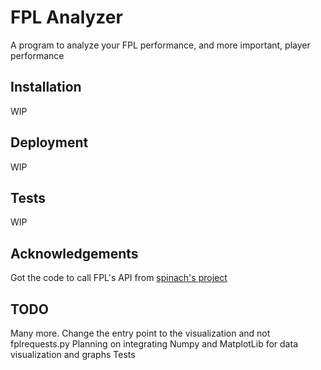 # FPL Analyzer
A program to analyze your FPL performance, and more important, player performance

## Installation
WIP

## Deployment
WIP

## Tests
WIP

## Acknowledgements
Got the code to call FPL's API from [spinach's project](https://github.com/spinach/FantasyPremierLeague-Api.py) 

## TODO
Many more.
Change the entry point to the visualization and not fplrequests.py
Planning on integrating Numpy and MatplotLib for data visualization and graphs
Tests

